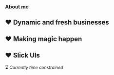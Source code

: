 ### About me

## ❤️ Dynamic and fresh businesses
## ❤️ Making magic happen
## ❤️ Slick UIs

⌛ _Currently time constrained_

